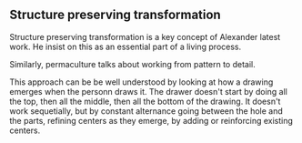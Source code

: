 
## Structure preserving transformation
Structure preserving transformation is a key concept of Alexander latest work. He insist on this as an essential part of a living process.

Similarly, permaculture talks about working from pattern to detail.

This approach can be be well understood by looking at how a drawing emerges when the personn draws it. The drawer doesn't start by doing all the top, then all the middle, then all the bottom of the drawing. It doesn't work sequetially, but by constant alternance going between the hole and the parts, refining centers as they emerge, by adding or reinforcing existing centers.



